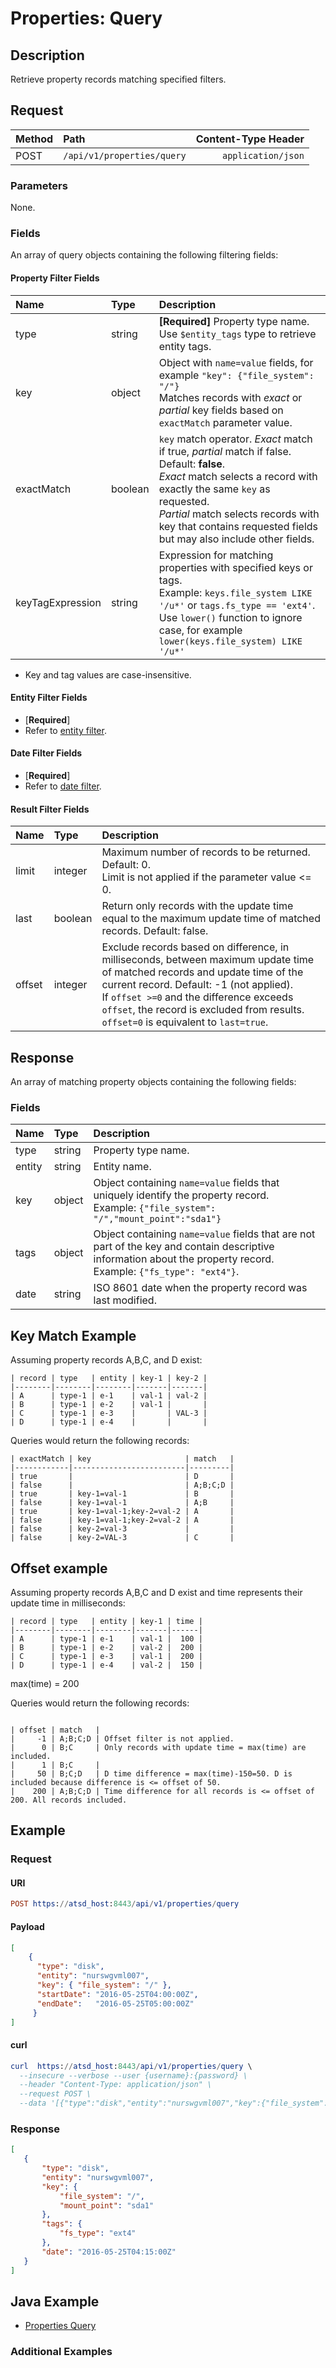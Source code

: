 # Properties: Query

## Description 

Retrieve property records matching specified filters.

## Request

| **Method** | **Path** | **Content-Type Header**|
|:---|:---|---:|
| POST | `/api/v1/properties/query` | `application/json` |

### Parameters

None.

### Fields

An array of query objects containing the following filtering fields:

#### Property Filter Fields

| **Name**  | **Type** | **Description**  |
|:---|:---|:---|
| type | string | **[Required]** Property type name. <br>Use `$entity_tags` type to retrieve entity tags. |
| key | object | Object with `name=value` fields, for example `"key": {"file_system": "/"}`<br>Matches records with _exact_ or _partial_ key fields based on `exactMatch` parameter value.|
| exactMatch | boolean | `key` match operator. _Exact_ match if true, _partial_ match if false. Default: **false**.<br>_Exact_ match selects a record with exactly the same `key` as requested.<br>_Partial_ match selects records with key that contains requested fields but may also include other fields.|
| keyTagExpression| string | Expression for matching properties with specified keys or tags.<br>Example: `keys.file_system LIKE '/u*'` or `tags.fs_type == 'ext4'`.<br>Use `lower()` function to ignore case, for example `lower(keys.file_system) LIKE '/u*'`|

* Key and tag values are case-insensitive.

#### Entity Filter Fields

* [**Required**]
* Refer to [entity filter](../filter-entity.md).

#### Date Filter Fields

* [**Required**]
* Refer to [date filter](../filter-date.md).

#### Result Filter Fields

| **Name**  | **Type** | **Description**  |
|:---|:---|:---|
| limit   | integer | Maximum number of records to be returned. Default: 0.<br>Limit is not applied if the parameter value <= 0. | 
| last | boolean | Return only records with the update time equal to the maximum update time of matched records. Default: false. |
| offset | integer | Exclude records based on difference, in milliseconds, between maximum update time of matched records and update time of the current record. Default: -1 (not applied).<br>If `offset >=0` and the difference exceeds `offset`, the record is excluded from results. <br>`offset=0` is equivalent to `last=true`.|   

## Response 

An array of matching property objects containing the following fields:

### Fields

| **Name**  | **Type** | **Description**  |
|:---|:---|:---|
| type | string | Property type name. |
| entity |string |  Entity name. |
| key | object | Object containing `name=value` fields that uniquely identify the property record. <br>Example: `{"file_system": "/","mount_point":"sda1"}`|
| tags | object | Object containing `name=value` fields that are not part of the key and contain descriptive information about the property record. <br>Example: `{"fs_type": "ext4"}`. |
| date | string | ISO 8601 date when the property record was last modified. |

## Key Match Example

Assuming property records A,B,C, and D exist:

```ls
| record | type   | entity | key-1 | key-2 | 
|--------|--------|--------|-------|-------| 
| A      | type-1 | e-1    | val-1 | val-2 | 
| B      | type-1 | e-2    | val-1 |       | 
| C      | type-1 | e-3    |       | VAL-3 | 
| D      | type-1 | e-4    |       |       | 
```

Queries would return the following records:

```ls
| exactMatch | key                     | match   | 
|------------|-------------------------|---------| 
| true       |                         | D       | 
| false      |                         | A;B;C;D | 
| true       | key-1=val-1             | B       | 
| false      | key-1=val-1             | A;B     | 
| true       | key-1=val-1;key-2=val-2 | A       | 
| false      | key-1=val-1;key-2=val-2 | A       | 
| false      | key-2=val-3             |         | 
| false      | key-2=VAL-3             | C       | 
```

## Offset example

Assuming property records A,B,C and D exist and time represents their update time in milliseconds:

```ls
| record | type   | entity | key-1 | time | 
|--------|--------|--------|-------|------| 
| A      | type-1 | e-1    | val-1 |  100 | 
| B      | type-1 | e-2    | val-2 |  200 | 
| C      | type-1 | e-3    | val-1 |  200 | 
| D      | type-1 | e-4    | val-2 |  150 | 
```

max(time) = 200

Queries would return the following records:

```ls

| offset | match   | 
|     -1 | A;B;C;D | Offset filter is not applied.
|      0 | B;C     | Only records with update time = max(time) are included.
|      1 | B;C     |
|     50 | B;C;D   | D time difference = max(time)-150=50. D is included because difference is <= offset of 50.
|    200 | A;B;C;D | Time difference for all records is <= offset of 200. All records included.
```

## Example

### Request

#### URI

```elm
POST https://atsd_host:8443/api/v1/properties/query
```

#### Payload

```json
[
    {
      "type": "disk",
      "entity": "nurswgvml007",
      "key": { "file_system": "/" },
      "startDate": "2016-05-25T04:00:00Z",
      "endDate":   "2016-05-25T05:00:00Z"
     }
]
```
#### curl

```elm
curl  https://atsd_host:8443/api/v1/properties/query \
  --insecure --verbose --user {username}:{password} \
  --header "Content-Type: application/json" \
  --request POST \
  --data '[{"type":"disk","entity":"nurswgvml007","key":{"file_system":"/"},"startDate":"2016-05-25T04:00:00Z","endDate":"2016-05-25T05:00:00Z"}]'
```

### Response

```json
[
   {
       "type": "disk",
       "entity": "nurswgvml007",
       "key": {
           "file_system": "/",
           "mount_point": "sda1"
       },
       "tags": {
           "fs_type": "ext4"
       },
       "date": "2016-05-25T04:15:00Z"
   }
]
```

## Java Example

* [Properties Query](examples/DataApiPropertiesQueryExample.java)

### Additional Examples
